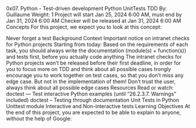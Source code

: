 0x07. Python - Test-driven development
Python
UnitTests
TDD
By: Guillaume
 Weight: 1
Project will start Jan 25, 2024 6:00 AM, must end by Jan 31, 2024 6:00 AM
Checker will be released at Jan 31, 2024 6:00 AM
Concepts
For this project, we expect you to look at this concept:

Never forget a test
Background Context
Important notice on intranet checks for Python projects
Starting from today:
Based on the requirements of each task, you should always write the documentation (module(s) + function(s)) and tests first,
before you actually code anything
The intranet checks for Python projects won’t be released before their first deadline, in order for you to focus more on TDD and think
about all possible cases
trongly encourage you to work together on test cases, so that you don’t miss any edge case. But not in the implementation of
them!
Don’t trust the user, always think about all possible edge cases
Resources
Read or watch:
doctest — Test interactive Python examples (until “26.2.3.7. Warnings” included)
doctest – Testing through documentation
Unit Tests in Python
Unittest module
Interactive and Non-interactive tests
Learning Objectives
At the end of this project, you are expected to be able to explain to anyone, without the help of Google:

